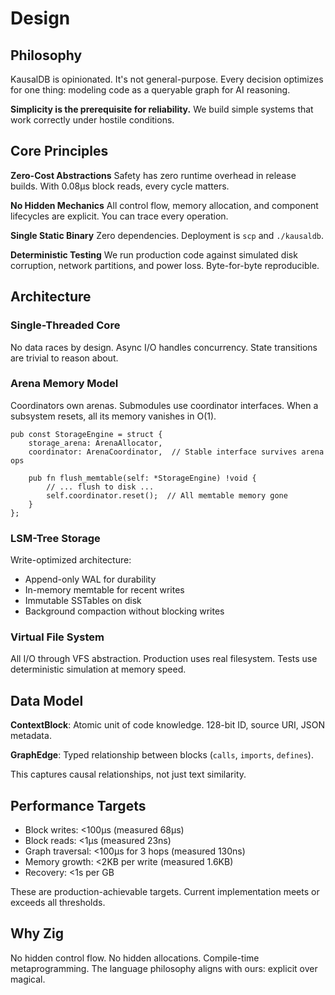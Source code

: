 # Design

## Philosophy

KausalDB is opinionated. It's not general-purpose. Every decision optimizes for one thing: modeling code as a queryable graph for AI reasoning.

**Simplicity is the prerequisite for reliability.** We build simple systems that work correctly under hostile conditions.

## Core Principles

**Zero-Cost Abstractions**
Safety has zero runtime overhead in release builds. With 0.08µs block reads, every cycle matters.

**No Hidden Mechanics**
All control flow, memory allocation, and component lifecycles are explicit. You can trace every operation.

**Single Static Binary**
Zero dependencies. Deployment is `scp` and `./kausaldb`.

**Deterministic Testing**
We run production code against simulated disk corruption, network partitions, and power loss. Byte-for-byte reproducible.

## Architecture

### Single-Threaded Core

No data races by design. Async I/O handles concurrency. State transitions are trivial to reason about.

### Arena Memory Model

Coordinators own arenas. Submodules use coordinator interfaces. When a subsystem resets, all its memory vanishes in O(1).

```zig
pub const StorageEngine = struct {
    storage_arena: ArenaAllocator,
    coordinator: ArenaCoordinator,  // Stable interface survives arena ops

    pub fn flush_memtable(self: *StorageEngine) !void {
        // ... flush to disk ...
        self.coordinator.reset();  // All memtable memory gone
    }
};
```

### LSM-Tree Storage

Write-optimized architecture:

- Append-only WAL for durability
- In-memory memtable for recent writes
- Immutable SSTables on disk
- Background compaction without blocking writes

### Virtual File System

All I/O through VFS abstraction. Production uses real filesystem. Tests use deterministic simulation at memory speed.

## Data Model

**ContextBlock**: Atomic unit of code knowledge. 128-bit ID, source URI, JSON metadata.

**GraphEdge**: Typed relationship between blocks (`calls`, `imports`, `defines`).

This captures causal relationships, not just text similarity.

## Performance Targets

- Block writes: <100µs (measured 68µs)
- Block reads: <1µs (measured 23ns)
- Graph traversal: <100µs for 3 hops (measured 130ns)
- Memory growth: <2KB per write (measured 1.6KB)
- Recovery: <1s per GB

These are production-achievable targets. Current implementation meets or exceeds all thresholds.

## Why Zig

No hidden control flow. No hidden allocations. Compile-time metaprogramming. The language philosophy aligns with ours: explicit over magical.
